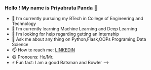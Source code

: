 ### Hello ! My name is Priyabrata Panda 👋




- 🔭 I’m currently pursuing my BTech in College of Engineering and Technology
- 🌱 I’m currently learning  Machine Learning and Deep Learning
- 🤔 I’m looking for help regarding getting an Internship
- 💬 Ask me about any thing on Python,Flask,OOPs Programing,Data Science
- 📫 How to reach me: [LINKEDIN](https://www.linkedin.com/in/priyabrata-panda-80485018a/ "LinkedIn")
- 😄 Pronouns: He/Mr.
- ⚡ Fun fact: I am a good Batsman and Bowler
-->
